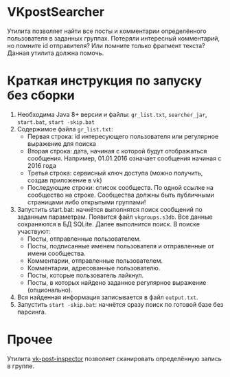 # VKpostSearcher
Утилита позволяет найти все посты и комментарии определённого пользователя в заданных группах.
Потеряли интересный комментарий, но помните id отправителя? Или помните только фрагмент текста? Данная утилита должна помочь.

# Краткая инструкция по запуску без сборки
1. Необходима Java 8+ версии и файлы: `gr_list.txt`, `searcher_jar`, `start.bat`, `start -skip.bat`
2. Содержимое файла `gr_list.txt`:
    * Первая строка: id интересующего пользователя или регулярное выражение для поиска
    * Вторая строка: дата, начиная с которой будут отображаться сообщения. Например, 01.01.2016 означает сообщения начиная с 2016 года
    * Третья строка: сервисный ключ доступа (можно получить, создав приложение в vk)
    * Последующие строки: список сообществ. По одной ссылке на сообщество на строке. Сообщества должны быть публичными страницами либо открытыми группами!
3. Запустить start.bat: начнётся выполнятся поиск сообщений по заданным параметрам. Появится файл `vkgroups.s3db`. Все данные сохраняются в БД SQLite. Далее выполнится поиск. В поиске участвуют:
    * Посты, отправленные пользователем.
    * Посты, подписанные именем пользователя и отправленные от имени сообщества.
    * Комментарии, отправленные пользователем.
    * Комментарии, адресованные пользователю.
    * Посты, которые пользователь лайкнул.
    * Посты, в которых найдено заданное регулярное выражение (опционально).
4. Вся найденная информация записывается в файл `output.txt`.
5. Запустить `start -skip.bat`: начнётся сразу поиск по готовой базе без парсинга.

# Прочее
Утилита [vk-post-inspector](https://github.com/iNomaD/vk-post-inspector) позволяет сканировать определённую запись в группе.
